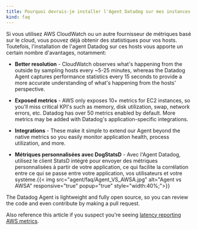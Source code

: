 ```yaml
---
title: Pourquoi devrais-je installer l'Agent Datadog sur mes instances AWS?
kind: faq
---
```



Si vous utilisez AWS CloudWatch ou un autre fournisseur de métriques basé sur le cloud, vous pouvez déjà obtenir des statistiques pour vos hosts. Toutefois, l'installation de l'agent Datadog sur ces hosts vous apporte un certain nombre d'avantages, notamment:

* **Better resolution** - CloudWatch observes what's happening from the outside by sampling hosts every ~5-25 minutes, whereas the Datadog Agent captures performance statistics every 15 seconds to provide a more accurate understanding of what's happening from the hosts' perspective.

* **Exposed metrics** - AWS only exposes 10+ metrics for EC2 instances, so you'll miss critical KPI's such as memory, disk utilization, swap, network errors, etc. Datadog has over 50 metrics enabled by default. More metrics may be added with Datadog's application-specific integrations.

* **Integrations** - These make it simple to extend our Agent beyond the native metrics so you easily monitor application health, process utilization, and more.

* **Métriques personnalisées avec DogStatsD** - Avec l'Agent Datadog, utilisez le client StatsD intégré pour envoyer des métriques personnalisées à partir de votre application, ce qui facilite la corrélation entre ce qui se passe entre votre application, vos utilisateurs et votre système.{{< img src="agent/faq/Agent_VS_AWSA.jpg" alt="Agent vs AWSA" responsive="true" popup="true" style="width:40%;">}}

The Datadog Agent is lightweight and fully open source, so you can review the code and even contribute by making a pull request.

Also reference this article if you suspect you're seeing [latency reporting AWS metrics][1].

[1]: /integrations/faq/are-my-aws-cloudwatch-metrics-delayed
